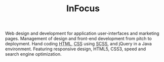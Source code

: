 ﻿---
layout: portfolio_entry
name: infocus
title: InFocus
categories:
- portfolio
tags: [Coding, Content Management, CSS, Design, HTML]
website: infocus.com
excerpt: This job marked my beginning as a web designer.
---
<p>Web design and development for application user-interfaces and marketing pages. Management of design and front-end development from pitch to deployment. Hand coding <abbr title="hyper text markup language">HTML</abbr>, <abbr title="cascading style sheets">CSS</abbr> using <abbr title="syntactic cascading style sheets">SCSS</abbr>, and jQuery in a Java environment. Featuring responsive design, HTML5, CSS3, speed and search engine optimization.</p>
